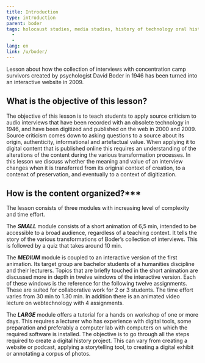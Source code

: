 ```yaml
---
title: Introduction
type: introduction
parent: boder
tags: holocaust studies, media studies, history of technology oral history,
  -
  -
lang: en
link: /u/boder/
---
```




<!-- more -->


Lesson about how the collection of interviews with concentration camp survivors created by psychologist David Boder in 1946 has been turned into an interactive website in 2009.


## What is the objective of this lesson?

The objective of this lesson is to teach students to apply source criticism to audio interviews that have been recorded with an obsolete technology in 1946, and have been digitized and published on the web in 2000 and 2009. Source criticism comes down to asking questions to a source about its origin, authenticity, informational and artefactual value. When applying it to digital content that is published online this requires an understanding of the alterations of the content during the various transformation processes. In this lesson we discuss whether the meaning and value of an interview changes when it is transferred from its original context of creation, to a contenxt of preservation, and eventually to a context of digitization.

## How is the content organized?***

The lesson consists of three modules with increasing level of complexity and time effort.

The ***SMALL*** module consists of a short animation of 6,5 min, intended to be accessible to a broad audience, regardless of a teaching context. It tells the story of the various transformations of Boder’s collection of interviews. This is followed by a quiz that takes around 10 min.

The ***MEDIUM*** module is coupled to an interactive version of the first animation. Its target group are bachelor students of a humanities discipline and their lecturers. Topics that are briefly touched in the short animation are discussed more in depth in twelve windows of the interactive version. Each of these windows is the reference for the following twelve assignments. These are suited for collaborative work for 2 or 3 students. The time effort varies from 30 min to 1.30 min. In addition there is an animated video lecture on webtechnology with 4 assignments.

The ***LARGE*** module offers a tutorial for a hands on workshop of one or more days. This requires a lecturer who has experience with digital tools, some preparation and preferably a computer lab with computers on which the required software is installed.
The objective is to go through all the steps required to create a digital history project. This can vary from creating a website or podcast, applying a storytelling tool, to creating a digital exhibit or annotating a corpus of photos.
